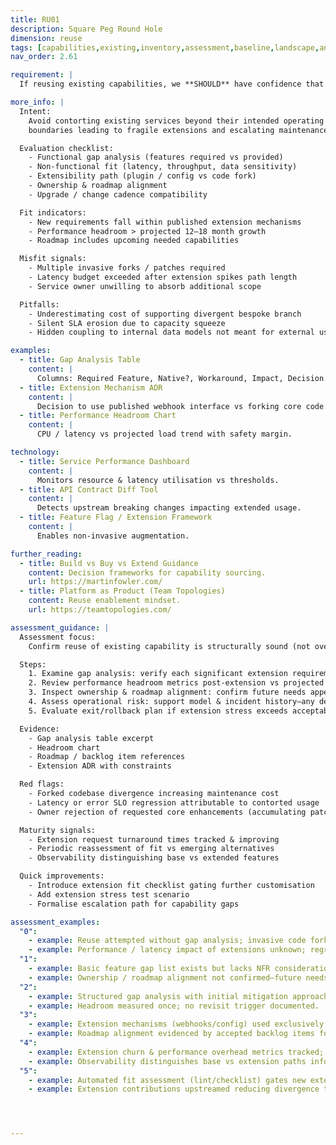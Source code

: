 ```yaml
---
title: RU01
description: Square Peg Round Hole
dimension: reuse
tags: [capabilities,existing,inventory,assessment,baseline,landscape,analysis,gap,optimisation]
nav_order: 2.61

requirement: |
  If reusing existing capabilities, we **SHOULD** have confidence that any additional functionality required can be sensibly and cost effectively added to the existing service i.e. we are not bending something out of shape.

more_info: |
  Intent:
    Avoid contorting existing services beyond their intended operating / domain
    boundaries leading to fragile extensions and escalating maintenance burden.

  Evaluation checklist:
    - Functional gap analysis (features required vs provided)
    - Non-functional fit (latency, throughput, data sensitivity)
    - Extensibility path (plugin / config vs code fork)
    - Ownership & roadmap alignment
    - Upgrade / change cadence compatibility

  Fit indicators:
    - New requirements fall within published extension mechanisms
    - Performance headroom > projected 12–18 month growth
    - Roadmap includes upcoming needed capabilities

  Misfit signals:
    - Multiple invasive forks / patches required
    - Latency budget exceeded after extension spikes path length
    - Service owner unwilling to absorb additional scope

  Pitfalls:
    - Underestimating cost of supporting divergent bespoke branch
    - Silent SLA erosion due to capacity squeeze
    - Hidden coupling to internal data models not meant for external use

examples: 
  - title: Gap Analysis Table
    content: |
      Columns: Required Feature, Native?, Workaround, Impact, Decision.
  - title: Extension Mechanism ADR
    content: |
      Decision to use published webhook interface vs forking core code.
  - title: Performance Headroom Chart
    content: |
      CPU / latency vs projected load trend with safety margin.

technology:
  - title: Service Performance Dashboard
    content: |
      Monitors resource & latency utilisation vs thresholds.
  - title: API Contract Diff Tool
    content: |
      Detects upstream breaking changes impacting extended usage.
  - title: Feature Flag / Extension Framework
    content: |
      Enables non-invasive augmentation.

further_reading:
  - title: Build vs Buy vs Extend Guidance
    content: Decision frameworks for capability sourcing.
    url: https://martinfowler.com/
  - title: Platform as Product (Team Topologies)
    content: Reuse enablement mindset.
    url: https://teamtopologies.com/

assessment_guidance: |
  Assessment focus:
    Confirm reuse of existing capability is structurally sound (not over-stretching) with lifecycle viability.

  Steps:
    1. Examine gap analysis: verify each significant extension requirement has a clear supported mechanism (plugin/config API) or justified workaround.
    2. Review performance headroom metrics post-extension vs projected load curve.
    3. Inspect ownership & roadmap alignment: confirm future needs appear on owning team's backlog.
    4. Assess operational risk: support model & incident history—any degradation since extension adoption?
    5. Evaluate exit/rollback plan if extension stress exceeds acceptable limits.

  Evidence:
    - Gap analysis table excerpt
    - Headroom chart
    - Roadmap / backlog item references
    - Extension ADR with constraints

  Red flags:
    - Forked codebase divergence increasing maintenance cost
    - Latency or error SLO regression attributable to contorted usage
    - Owner rejection of requested core enhancements (accumulating patchwork)

  Maturity signals:
    - Extension request turnaround times tracked & improving
    - Periodic reassessment of fit vs emerging alternatives
    - Observability distinguishing base vs extended features

  Quick improvements:
    - Introduce extension fit checklist gating further customisation
    - Add extension stress test scenario
    - Formalise escalation path for capability gaps

assessment_examples:
  "0":
    - example: Reuse attempted without gap analysis; invasive code forks maintained separately.
    - example: Performance / latency impact of extensions unknown; regressions accepted.
  "1":
    - example: Basic feature gap list exists but lacks NFR considerations; ad-hoc patches applied.
    - example: Ownership / roadmap alignment not confirmed—future needs speculative.
  "2":
    - example: Structured gap analysis with initial mitigation approaches; some extensions via published hooks.
    - example: Headroom measured once; no revisit trigger documented.
  "3":
    - example: Extension mechanisms (webhooks/config) used exclusively; RTO/latency headroom regularly reviewed.
    - example: Roadmap alignment evidenced by accepted backlog items for upcoming needs.
  "4":
    - example: Extension churn & performance overhead metrics tracked; misfit signals trigger design review.
    - example: Observability distinguishes base vs extension paths informing optimisation.
  "5":
    - example: Automated fit assessment (lint/checklist) gates new extension proposals; continuous headroom reporting.
    - example: Extension contributions upstreamed reducing divergence to near zero.




---
```

